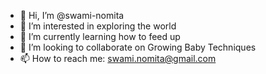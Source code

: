 - 👋 Hi, I’m @swami-nomita
- 👀 I’m interested in exploring the world
- 🌱 I’m currently learning how to feed up
- 💞️ I’m looking to collaborate on Growing Baby Techniques
- 📫 How to reach me: swami.nomita@gmail.com
